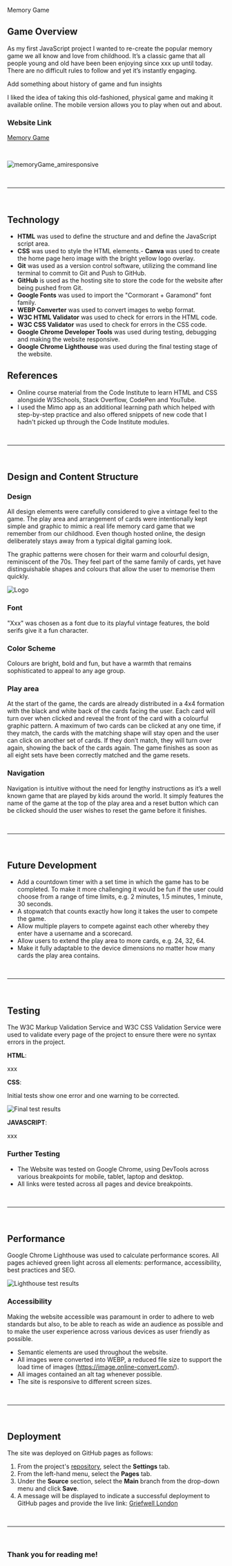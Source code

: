 Memory Game
## Game Overview

As my first JavaScript project I wanted to re-create the popular memory game we all know and love from childhood. It’s a classic game that all people young and old have been been enjoying since xxx up until today. There are no difficult rules to follow and yet it’s instantly engaging. 

Add something about history of game and fun insights 

I liked the idea of taking this old-fashioned, physical game and making it available online. The mobile version allows you to play when out and about. 

### Website Link
[Memory Game](https://clemencehuang.github.io/memoryGame/)

&nbsp;

![memoryGame_amiresponsive](validation/amiresponsive/memoryGame_amiresponsive.png)

&nbsp;
***
&nbsp;

## Technology

-   **HTML** was used to define the structure and and define the JavaScript script area.  
-   **CSS** was used to style the HTML elements.-   **Canva** was used to create the home page hero image with the bright yellow logo overlay.
-   **Git** was used as a version control software, utilizing the command line terminal to commit to Git and Push to GitHub.
-   **GitHub** is used as the hosting site to store the code for the website after being pushed from Git.
-   **Google Fonts** was used to import the "Cormorant + Garamond" font family.
-   **WEBP Converter** was used to convert images to webp format.
-   **W3C HTML Validator** was used to check for errors in the HTML code.
-   **W3C CSS Validator** was used to check for errors in the CSS code.
-   **Google Chrome Developer Tools** was used during testing, debugging and making the website responsive.
-   **Google Chrome Lighthouse** was used during the final testing stage of the website.

## References
  
-  Online course material from the Code Institute to learn HTML and CSS alongside W3Schools, Stack Overflow, CodePen and YouTube.
-  I used the Mimo app as an additional learning path which helped with step-by-step practice and also offered snippets of new code that I hadn't picked up through the Code Institute modules.

&nbsp;
***
&nbsp;

## Design and Content Structure

### Design
All design elements were carefully considered to give a vintage feel to the game. The play area and arrangement of cards were intentionally kept simple and graphic to mimic a real life memory card game that we remember from our childhood. Even though hosted online, the design deliberately stays away from a typical digital gaming look. 

The graphic patterns were chosen for their warm and colourful design, reminiscent of the 70s. They feel part of the same family of cards, yet have distinguishable shapes and colours that allow the user to memorise them quickly.  

![Logo](assets/readme/memoryGame_logo.png)

### Font
"Xxx" was chosen as a font due to its playful vintage features, the bold serifs give it a fun character. 

### Color Scheme
Colours are bright, bold and fun, but have a warmth that remains sophisticated to appeal to any age group. 

### Play area
At the start of the game, the cards are already distributed in a 4x4 formation with the black and white back of the cards facing the user. Each card will turn over when clicked and reveal the front of the card with a colourful graphic pattern. A maximum of two cards can be clicked at any one time, if they match, the cards with the matching shape will stay open and the user can click on another set of cards. If they don’t match, they will turn over again, showing the back of the cards again. The game finishes as soon as all eight sets have been correctly matched and the game resets.

### Navigation

Navigation is intuitive without the need for lengthy instructions as it’s a well known game that are played by kids around the world. It simply features the name of the game at the top of the play area and a reset button which can be clicked should the user wishes to reset the game before it finishes. 

&nbsp;
***
&nbsp;

## Future Development 


* Add a countdown timer with a set time in which the game has to be completed. To make it more challenging it would be fun if the user could choose from a range of time limits, e.g. 2 minutes, 1.5 minutes, 1 minute, 30 seconds. 
* A stopwatch that counts exactly how long it takes the user to compete the game. 
* Allow multiple players to compete against each other whereby they enter have a username and a scorecard. 
* Allow users to extend the play area to more cards, e.g. 24, 32, 64. 
* Make it fully adaptable to the device dimensions no matter how many cards the play area contains. 

&nbsp;
***
&nbsp;

## Testing

The W3C Markup Validation Service and W3C CSS Validation Service were used to validate every page of the project to ensure there were no syntax errors in the project.
    
**HTML**:

xxx

    
**CSS**:

Initial tests show one error and one warning to be corrected.

![Final test results](/validation/w3c_validator/errors_solved/project_1_css_solved.png)


**JAVASCRIPT**:

xxx


### Further Testing

-   The Website was tested on Google Chrome, using DevTools across various breakpoints for mobile, tablet, laptop and desktop.
-   All links were tested across all pages and device breakpoints.

&nbsp;
***
&nbsp;

## Performance

Google Chrome Lighthouse was used to calculate performance scores. All pages achieved green light across all elements: performance, accessibility, best practices and SEO.

![Lighthouse test results](/validation/lighthouse/project_1_index_lighthouse.png)

    
### Accessibility
Making the website accessible was paramount in order to adhere to web standards but also, to be able to reach as wide an audience as possible and to make the user experience across various devices as user friendly as possible.

* Semantic elements are used throughout the website.
* All images were converted into WEBP, a reduced file size to support the load time of images (https://image.online-convert.com/).
* All images contained an alt tag whenever possible.
* The site is responsive to different screen sizes.

&nbsp;
***
&nbsp;

## Deployment
The site was deployed on GitHub pages as follows:

1. From the project's [repository](https://github.com/clemencehuang/memoryGame.git), select the **Settings** tab.
2. From the left-hand menu, select the **Pages** tab.
3. Under the **Source** section, select the **Main** branch from the drop-down menu and click **Save**.
4. A message will be displayed to indicate a successful deployment to GitHub pages and provide the live link: [Griefwell London](https://clemencehuang.github.io/memoryGame)

&nbsp;
***
&nbsp;


### Thank you for reading me!
